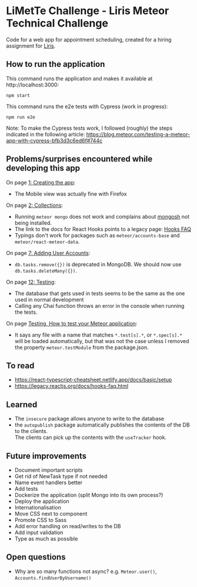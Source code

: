 # LiMetTe Challenge - Liris Meteor Technical Challenge

Code for a web app for appointment scheduling, created for a hiring assignment for [Liris](https://liris.ch/).

## How to run the application

This command runs the application and makes it available at http://localhost:3000:

`npm start`

This command runs the e2e tests with Cypress (work in progress):

`npm run e2e`

Note: To make the Cypress tests work, I followed (roughly) the steps indicated in the following article:
https://blog.meteor.com/testing-a-meteor-app-with-cypress-bfb3d3c6ed6f#744c

## Problems/surprises encountered while developing this app

On page [1: Creating the app](https://react-tutorial.meteor.com/simple-todos/01-creating-app):

- The Mobile view was actually fine with Firefox

On page [2: Collections](https://react-tutorial.meteor.com/simple-todos/02-collections):

- Running `meteor mongo` does not work and complains about [mongosh](https://www.mongodb.com/docs/mongodb-shell/)
  not being installed.
- The link to the docs for React Hooks points to a legacy page: [Hooks FAQ](https://legacy.reactjs.org/docs/hooks-faq.html)
- Typings don't work for packages such as `meteor/accounts-base` and `meteor/react-meteor-data`.

On page [7: Adding User Accounts](https://react-tutorial.meteor.com/simple-todos/07-adding-user-accounts):

- `db.tasks.remove({})` is deprecated in MongoDB. We should now use `db.tasks.deleteMany({})`.

On page [12: Testing](https://react-tutorial.meteor.com/simple-todos/12-testing):

- The database that gets used in tests seems to be the same as the one used in normal development
- Calling any Chai function throws an error in the console when running the tests.

On page [Testing, How to test your Meteor application](https://guide.meteor.com/testing.html):

- It says any file with a name that matches `*.test[s].*`, or `*.spec[s].*` will be loaded automatically, but that
  was not the case unless I removed the property `meteor.testModule` from the package.json.

## To read

- https://react-typescript-cheatsheet.netlify.app/docs/basic/setup
- https://legacy.reactjs.org/docs/hooks-faq.html

## Learned

- The `insecure` package allows anyone to write to the database
- the `autopublish` package automatically publishes the contents of the DB to the clients.  
  The clients can pick up the contents with the `useTracker` hook.

## Future improvements

- Document important scripts
- Get rid of NewTask type if not needed
- Name event handlers better
- Add tests
- Dockerize the application (split Mongo into its own process?)
- Deploy the application
- Internationalisation
- Move CSS next to component
- Promote CSS to Sass
- Add error handling on read/writes to the DB
- Add input validation
- Type as much as possible

## Open questions

- Why are so many functions not async? e.g. `Meteor.user()`, `Accounts.findUserByUsername()`
